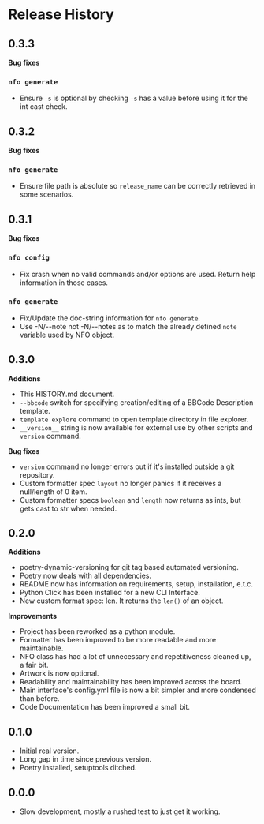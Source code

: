# Release History

## 0.3.3

**Bug fixes**

### `nfo generate`

- Ensure `-s` is optional by checking `-s` has a value before using it for the int cast check.

## 0.3.2

**Bug fixes**

### `nfo generate`

- Ensure file path is absolute so `release_name` can be correctly retrieved in some scenarios.

## 0.3.1

**Bug fixes**

### `nfo config`

- Fix crash when no valid commands and/or options are used. Return help information in those cases.

### `nfo generate`

- Fix/Update the doc-string information for `nfo generate`.
- Use -N/--note not -N/--notes as to match the already defined `note` variable used by NFO object.

## 0.3.0

**Additions**

- This HISTORY.md document.
- `--bbcode` switch for specifying creation/editing of a BBCode Description template.
- `template explore` command to open template directory in file explorer.
- `__version__` string is now available for external use by other scripts and `version` command.

**Bug fixes**

- `version` command no longer errors out if it's installed outside a git repository.
- Custom formatter spec `layout` no longer panics if it receives a null/length of 0 item.
- Custom formatter specs `boolean` and `length` now returns as ints, but gets cast to str when needed.

## 0.2.0

**Additions**

- poetry-dynamic-versioning for git tag based automated versioning.
- Poetry now deals with all dependencies.
- README now has information on requirements, setup, installation, e.t.c.
- Python Click has been installed for a new CLI Interface.
- New custom format spec: len. It returns the `len()` of an object.

**Improvements**

- Project has been reworked as a python module.
- Formatter has been improved to be more readable and more maintainable.
- NFO class has had a lot of unnecessary and repetitiveness cleaned up, a fair bit.
- Artwork is now optional.
- Readability and maintainability has been improved across the board.
- Main interface's config.yml file is now a bit simpler and more condensed than before.
- Code Documentation has been improved a small bit.

## 0.1.0

- Initial real version.
- Long gap in time since previous version.
- Poetry installed, setuptools ditched.

## 0.0.0

- Slow development, mostly a rushed test to just get it working.
